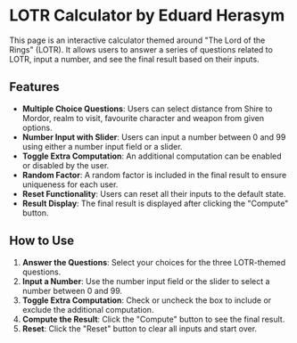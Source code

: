 # LOTR Calculator by Eduard Herasym

This page is an interactive calculator themed around "The Lord of the Rings" (LOTR). It allows users to answer a series of questions related to LOTR, input a number, and see the final result based on their inputs.

## Features

- **Multiple Choice Questions**: Users can select distance from Shire to Mordor, realm to visit, favourite character and weapon from given options.
- **Number Input with Slider**: Users can input a number between 0 and 99 using either a number input field or a slider.
- **Toggle Extra Computation**: An additional computation can be enabled or disabled by the user.
- **Random Factor**: A random factor is included in the final result to ensure uniqueness for each user.
- **Reset Functionality**: Users can reset all their inputs to the default state.
- **Result Display**: The final result is displayed after clicking the "Compute" button.

## How to Use

1. **Answer the Questions**: Select your choices for the three LOTR-themed questions.
2. **Input a Number**: Use the number input field or the slider to select a number between 0 and 99.
3. **Toggle Extra Computation**: Check or uncheck the box to include or exclude the additional computation.
4. **Compute the Result**: Click the "Compute" button to see the final result.
5. **Reset**: Click the "Reset" button to clear all inputs and start over.

